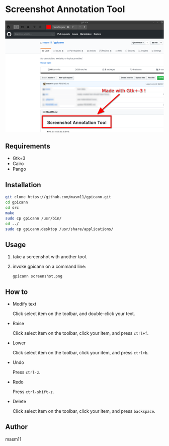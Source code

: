 # Screenshot Annotation Tool

<img src="screenshot.png">

## Requirements

- Gtk+3
- Cairo
- Pango

## Installation

```sh
git clone https://github.com/masm11/gpicann.git
cd gpicann
cd src
make
sudo cp gpicann /usr/bin/
cd ../
sudo cp gpicann.desktop /usr/share/applications/
```

## Usage

1. take a screenshot with another tool.

2. invoke gpicann on a command line:
   ```
   gpicann screenshot.png
   ```

## How to

- Modify text

  Click select item on the toolbar, and double-click your text.

- Raise

  Click select item on the toolbar, click your item, and press `ctrl+f`.

- Lower

  Click select item on the toolbar, click your item, and press `ctrl+b`.

- Undo

  Press `ctrl-z`.

- Redo

  Press `ctrl-shift-z`.

- Delete

  Click select item on the toolbar, click your item, and press `backspace`.

## Author

masm11
